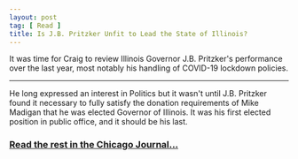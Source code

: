 ```yaml
---
layout: post
tag: [ Read ]
title: Is J.B. Pritzker Unfit to Lead the State of Illinois?
---
```


It was time for Craig to review Illinois Governor J.B. Pritzker's performance over the last year, most notably his handling of COVID-19 lockdown policies.

---

He long expressed an interest in Politics but it wasn't until J.B. Pritzker found it necessary to fully satisfy the donation requirements of Mike Madigan that he was elected Governor of Illinois. It was his first elected position in public office, and it should be his last.

<h3><a href="https://www.chicagojournal.com/opinion-is-jb-pritzker-unfit/">Read the rest in the Chicago Journal...</a></h3>

<br/>
